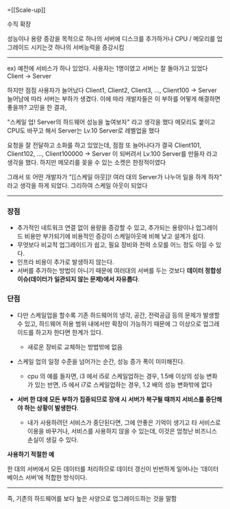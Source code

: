 =[[Scale-up]]

수직 확장

성능이나 용량 증강을 목적으로 하나의 서버에 디스크를 추가하거나 CPU / 메모리를 업그레이드 시키는것
하나의 서버능력을 증강시킴

---

ex)
예전에 서비스가 하나 있었다.
사용자는 1명이였고 서버는 잘 돌아가고 있었다
Client → Server

하지만 점점 사용자가 늘어났다
Client1, Client2, Client3, ..., Client100 → Server
늘어남에 따라 서버는 부하가 생겼다. 이에 따라 개발자들은 이 부하를 어떻게 해결하면 좋을까? 고민을 한 결과,

"스케일 업! Server의 하드웨어 성능을 높여보자" 라고 생각을 했다
메모리도 붙이고 CPU도 바꾸고 해서 Server는 Lv.10 Server로 레벨업을 했다

요청을 잘 전달하고 소화를 하고 있었는데, 점점 또 늘어나다가 결국
Client101, Client102, ..., Client100000 → Server
이 되버려서 Lv.100 Server를 만들자 라고 생각을 했다. 하지만 메모리를 꽂을 수 있는 소켓은 한정적이였다

그래서 또 어떤 개발자가 "[[스케일 아웃]]! 여러 대의 Server가 나누어 일을 하게 하자" 라고 생각을 하게 되었다.
그리하여 스케일 아웃이 되었다

---

### 장점

- 추가적인 네트워크 연결 없이 용량을 증강할 수 있고, 추가되는 용량이나 업그레이드 비용만 부가되기에 비용적인 증강이 스케일아웃에 비해 낮고 설계가 쉽다.
- 무엇보다 비교적 업그레이드가 쉽고, 필요 장비와 전력 소모를 어느 정도 아낄 수 있다.
- 인프라 비용이 추가로 발생하지 않는다.
- 서버를 추가하는 방법이 아니기 때문에 여러대의 서버를 두는 것보다 **데이터 정합성 이슈(데이터가 일관되지 않는 문제)에서 자유롭다**.

### 단점

- 다만 스케일업을 할수록 기존 하드웨어의 냉각, 공간, 전력공급 등의 문제가 발생할 수 있고, 하드웨어 허용 범위 내에서만 확장이 가능하기 때문에 그 이상으로 업그레이드를 하고자 한다면 한계가 있다. 
    - 새로운 장비로 교체하는 방법밖에 없음
    
- 스케일 업의 일정 수준을 넘어가는 순간, 성능 증가 폭이 미미해진다. 
    - cpu 의 예를 들자면, i3 에서 i5로 스케일업하는 경우, 1.5배 이상의 성능 변화가 있는 반면, i5 에서 i7로 스케일업하는 경우, 1.2 배의 성능 변화밖에 없다
    
- **서버 한 대에 모든 부하가 집중되므로 장애 시** **서버가 복구될 때까지 서비스를 중단해야 하는 상황이 발생한다**.
    - 내가 사용하려던 서비스가 중단된다면, 그에 안좋은 기억이 생기고 타 서비스로 이용을 바꾸거나, 서비스를 사용하지 않을 수 있는데, 이것은 엄청난 비즈니스 손실이 생길 수 있다.

**사용하기 적절한 예**

한 대의 서버에서 모든 데이터를 처리하므로 데이터 갱신이 빈번하게 일어나는 ‘데이터베이스 서버’에 적합한 방식이다.

---

즉, 기존의 하드웨어를 보다 높은 사양으로 업그레이드하는 것을 말함